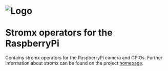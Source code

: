 ![Logo](https://github.com/uboot/stromx/raw/master/logo/stromx-logo-rgb-text-69x100.png) <br> <br> Stromx operators for the RaspberryPi
================

Contains stromx operators for the RaspberryPi camera and GPIOs. Further information about stromx can be found on the project <a href="http://www.stromx.org">homepage</a>.